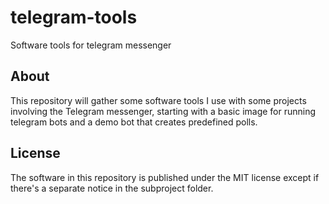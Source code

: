 # telegram-tools
Software tools for telegram messenger

## About
This repository will gather some software tools I use with some projects involving
the Telegram messenger, starting with a basic image for running telegram bots and
a demo bot that creates predefined polls.

## License
The software in this repository is published under the MIT license except
if there's a separate notice in the subproject folder.

